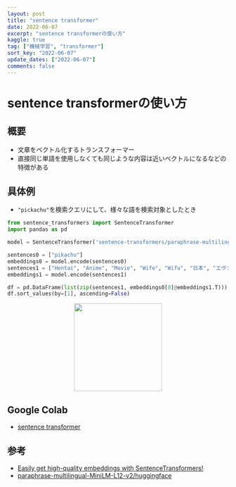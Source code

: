 ```yaml
---
layout: post
title: "sentence transformer"
date: 2022-06-07
excerpt: "sentence transformerの使い方"
kaggle: true
tag: ["機械学習", "transformer"]
sort_key: "2022-06-07"
update_dates: ["2022-06-07"]
comments: false
---
```


# sentence transformerの使い方

## 概要
 - 文章をベクトル化するトランスフォーマー
 - 直接同じ単語を使用しなくても同じような内容は近いベクトルになるなどの特徴がある

## 具体例
 - `"pickachu"`を検索クエリにして、様々な語を検索対象としたとき

```python
from sentence_transformers import SentenceTransformer
import pandas as pd

model = SentenceTransformer('sentence-transformers/paraphrase-multilingual-MiniLM-L12-v2')

sentences0 = ["pikachu"]
embeddings0 = model.encode(sentences0)
sentences1 = ["Hentai", "Anime", "Movie", "Wife", "Wifu", "日本", "エヴァンゲリオン", "ガンダム", "superman", "captain america", "spider man", "evangelion", "pokemon", "任天堂", "nitendo"]
embeddings1 = model.encode(sentences1)

df = pd.DataFrame(list(zip(sentences1, embeddings0[0]@embeddings1.T)))
df.sort_values(by=[1], ascending=False)
```

<div align="center">
  <img style="align: center !important; width: 200px !important;" src="https://user-images.githubusercontent.com/4949982/172303133-0fdf893f-d98b-4a09-ac38-ff7c0c823c07.png">
</div>

## Google Colab
 - [sentence transformer](https://colab.research.google.com/drive/1jHEkYSs6XyVUXZqFusWi2d48JZO_P1YN?usp=sharing)

## 参考
 - [Easily get high-quality embeddings with SentenceTransformers!](https://towardsdatascience.com/easily-get-high-quality-embeddings-with-sentencetransformers-c61c0169864b)
 - [paraphrase-multilingual-MiniLM-L12-v2/huggingface](https://huggingface.co/sentence-transformers/paraphrase-multilingual-MiniLM-L12-v2)